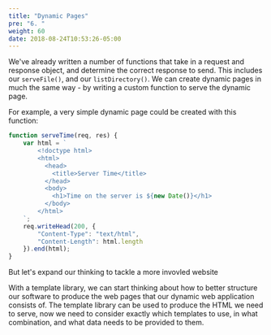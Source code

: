 ```yaml
---
title: "Dynamic Pages"
pre: "6. "
weight: 60
date: 2018-08-24T10:53:26-05:00
---
```


We've already written a number of functions that take in a request and response object, and determine the correct response to send.  This includes our `serveFile()`, and our `listDirectory()`.  We can create dynamic pages in much the same way - by writing a custom function to serve the dynamic page.   

For example, a very simple dynamic page could be created with this function:

```js
function serveTime(req, res) {
    var html = `
        <!doctype html>
        <html>
          <head>
            <title>Server Time</title>
          </head>
          <body>
            <h1>Time on the server is ${new Date()}</h1>
          </body>
        </html>
    `;
    req.writeHead(200, {
        "Content-Type": "text/html",
        "Content-Length": html.length
    }).end(html);
}
```

But let's expand our thinking to tackle a more invovled website


With a template library, we can start thinking about how to better structure our software to produce the web pages that our dynamic web application consists of.  The template library can be used to produce the HTML we need to serve, now we need to consider exactly which templates to use, in what combination, and what data needs to be provided to them.  